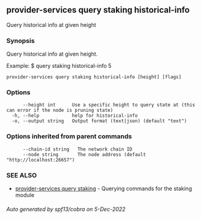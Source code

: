 ## provider-services query staking historical-info

Query historical info at given height

### Synopsis

Query historical info at given height.

Example:
$ <appd> query staking historical-info 5

```
provider-services query staking historical-info [height] [flags]
```

### Options

```
      --height int      Use a specific height to query state at (this can error if the node is pruning state)
  -h, --help            help for historical-info
  -o, --output string   Output format (text|json) (default "text")
```

### Options inherited from parent commands

```
      --chain-id string   The network chain ID
      --node string       The node address (default "http://localhost:26657")
```

### SEE ALSO

* [provider-services query staking](provider-services_query_staking.md)	 - Querying commands for the staking module

###### Auto generated by spf13/cobra on 5-Dec-2022
